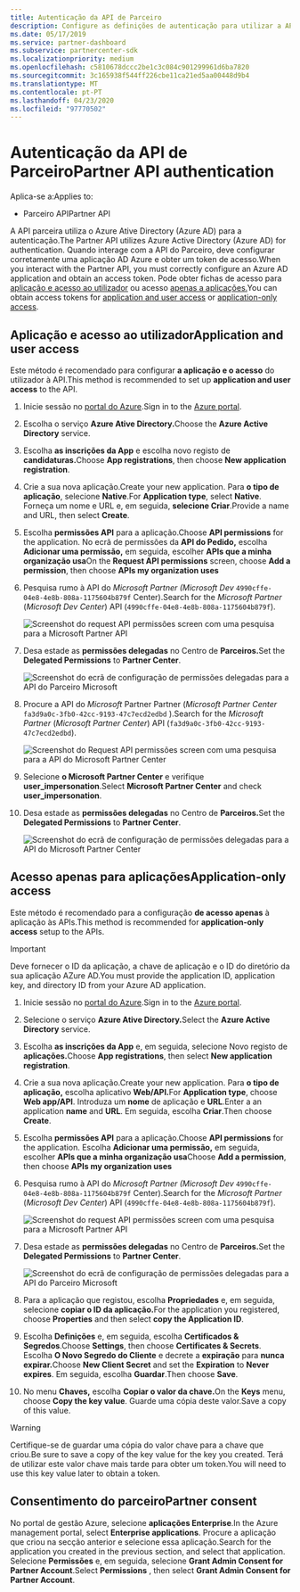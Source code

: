 ```yaml
---
title: Autenticação da API de Parceiro
description: Configure as definições de autenticação para utilizar a API do Parceiro com AZure AD para autenticação.
ms.date: 05/17/2019
ms.service: partner-dashboard
ms.subservice: partnercenter-sdk
ms.localizationpriority: medium
ms.openlocfilehash: c5810678dccc2be1c3c084c901299961d6ba7820
ms.sourcegitcommit: 3c165938f544ff226cbe11ca21ed5aa00448d9b4
ms.translationtype: MT
ms.contentlocale: pt-PT
ms.lasthandoff: 04/23/2020
ms.locfileid: "97770502"
---
```

# <a name="partner-api-authentication"></a><span data-ttu-id="30a19-103">Autenticação da API de Parceiro</span><span class="sxs-lookup"><span data-stu-id="30a19-103">Partner API authentication</span></span>

<span data-ttu-id="30a19-104">Aplica-se a:</span><span class="sxs-lookup"><span data-stu-id="30a19-104">Applies to:</span></span>

- <span data-ttu-id="30a19-105">Parceiro API</span><span class="sxs-lookup"><span data-stu-id="30a19-105">Partner API</span></span>

<span data-ttu-id="30a19-106">A API parceira utiliza o Azure Ative Directory (Azure AD) para a autenticação.</span><span class="sxs-lookup"><span data-stu-id="30a19-106">The Partner API utilizes Azure Active Directory (Azure AD) for authentication.</span></span> <span data-ttu-id="30a19-107">Quando interage com a API do Parceiro, deve configurar corretamente uma aplicação AD Azure e obter um token de acesso.</span><span class="sxs-lookup"><span data-stu-id="30a19-107">When you interact with the Partner API, you must correctly configure an Azure AD application and obtain an access token.</span></span> <span data-ttu-id="30a19-108">Pode obter fichas de acesso para [aplicação e acesso ao utilizador](#application-and-user-access) ou acesso [apenas a aplicações.](#application-only-access)</span><span class="sxs-lookup"><span data-stu-id="30a19-108">You can obtain access tokens for [application and user access](#application-and-user-access) or [application-only access](#application-only-access).</span></span>

## <a name="application-and-user-access"></a><span data-ttu-id="30a19-109">Aplicação e acesso ao utilizador</span><span class="sxs-lookup"><span data-stu-id="30a19-109">Application and user access</span></span>

<span data-ttu-id="30a19-110">Este método é recomendado para configurar **a aplicação e o acesso** do utilizador à API.</span><span class="sxs-lookup"><span data-stu-id="30a19-110">This method is recommended to set up **application and user access** to the API.</span></span>

1. <span data-ttu-id="30a19-111">Inicie sessão no [portal do Azure](https://portal.azure.com/).</span><span class="sxs-lookup"><span data-stu-id="30a19-111">Sign in to the [Azure portal](https://portal.azure.com/).</span></span>
2. <span data-ttu-id="30a19-112">Escolha o serviço **Azure Ative Directory.**</span><span class="sxs-lookup"><span data-stu-id="30a19-112">Choose the **Azure Active Directory** service.</span></span>
3. <span data-ttu-id="30a19-113">Escolha **as inscrições da App** e escolha novo registo de **candidaturas.**</span><span class="sxs-lookup"><span data-stu-id="30a19-113">Choose **App registrations**, then choose **New application registration**.</span></span>
4. <span data-ttu-id="30a19-114">Crie a sua nova aplicação.</span><span class="sxs-lookup"><span data-stu-id="30a19-114">Create your new application.</span></span> <span data-ttu-id="30a19-115">Para **o tipo de aplicação**, selecione **Native**.</span><span class="sxs-lookup"><span data-stu-id="30a19-115">For **Application type**, select **Native**.</span></span> <span data-ttu-id="30a19-116">Forneça um nome e URL e, em seguida, **selecione Criar**.</span><span class="sxs-lookup"><span data-stu-id="30a19-116">Provide a name and URL, then select **Create**.</span></span>
5. <span data-ttu-id="30a19-117">Escolha **permissões API** para a aplicação.</span><span class="sxs-lookup"><span data-stu-id="30a19-117">Choose **API permissions** for the application.</span></span> <span data-ttu-id="30a19-118">No ecrã de permissões da **API do Pedido,** escolha **Adicionar uma permissão,** em seguida, escolher **APIs que a minha organização usa**</span><span class="sxs-lookup"><span data-stu-id="30a19-118">On the **Request API permissions** screen, choose **Add a permission**, then choose **APIs my organization uses**</span></span>
6. <span data-ttu-id="30a19-119">Pesquisa rumo à API do *Microsoft Partner* *(Microsoft Dev* `4990cffe-04e8-4e8b-808a-1175604b879f` Center).</span><span class="sxs-lookup"><span data-stu-id="30a19-119">Search for the *Microsoft Partner* (*Microsoft Dev Center*) API (`4990cffe-04e8-4e8b-808a-1175604b879f`).</span></span>

    ![Screenshot do request API permissões screen com uma pesquisa para a Microsoft Partner API](../images/SearchGatewayApi.png)

7. <span data-ttu-id="30a19-121">Desa estade as **permissões delegadas** no Centro de **Parceiros.**</span><span class="sxs-lookup"><span data-stu-id="30a19-121">Set the **Delegated Permissions** to **Partner Center**.</span></span>

    ![Screenshot do ecrã de configuração de permissões delegadas para a API do Parceiro Microsoft](../images/SelectUserPermission.png)
    
8. <span data-ttu-id="30a19-123">Procure a API do *Microsoft* Partner Partner (*Microsoft Partner Center* `fa3d9a0c-3fb0-42cc-9193-47c7ecd2edbd` ).</span><span class="sxs-lookup"><span data-stu-id="30a19-123">Search for the *Microsoft Partner* (*Microsoft Partner Center*) API (`fa3d9a0c-3fb0-42cc-9193-47c7ecd2edbd`).</span></span>

    ![Screenshot do Request API permissões screen com uma pesquisa para a API do Microsoft Partner Center](../images/SearchPCApi.png)
    
9. <span data-ttu-id="30a19-125">Selecione **o Microsoft Partner Center** e verifique **user_impersonation**.</span><span class="sxs-lookup"><span data-stu-id="30a19-125">Select **Microsoft Partner Center** and check **user_impersonation**.</span></span>

10. <span data-ttu-id="30a19-126">Desa estade as **permissões delegadas** no Centro de **Parceiros.**</span><span class="sxs-lookup"><span data-stu-id="30a19-126">Set the **Delegated Permissions** to **Partner Center**.</span></span>

    ![Screenshot do ecrã de configuração de permissões delegadas para a API do Microsoft Partner Center](../images/SelectPCUserPermission.png)

## <a name="application-only-access"></a><span data-ttu-id="30a19-128">Acesso apenas para aplicações</span><span class="sxs-lookup"><span data-stu-id="30a19-128">Application-only access</span></span>

<span data-ttu-id="30a19-129">Este método é recomendado para a configuração **de acesso apenas** à aplicação às APIs.</span><span class="sxs-lookup"><span data-stu-id="30a19-129">This method is recommended for **application-only access** setup to the APIs.</span></span>

> [!IMPORTANT]
> <span data-ttu-id="30a19-130">Deve fornecer o ID da aplicação, a chave de aplicação e o ID do diretório da sua aplicação AZure AD.</span><span class="sxs-lookup"><span data-stu-id="30a19-130">You must provide the application ID, application key, and directory ID from your Azure AD application.</span></span>

1. <span data-ttu-id="30a19-131">Inicie sessão no [portal do Azure](https://portal.azure.com/).</span><span class="sxs-lookup"><span data-stu-id="30a19-131">Sign in to the [Azure portal](https://portal.azure.com/).</span></span>
2. <span data-ttu-id="30a19-132">Selecione o serviço **Azure Ative Directory.**</span><span class="sxs-lookup"><span data-stu-id="30a19-132">Select the **Azure Active Directory** service.</span></span>
3. <span data-ttu-id="30a19-133">Escolha **as inscrições da App** e, em seguida, selecione Novo registo de **aplicações.**</span><span class="sxs-lookup"><span data-stu-id="30a19-133">Choose **App registrations**, then select **New application registration**.</span></span>
4. <span data-ttu-id="30a19-134">Crie a sua nova aplicação.</span><span class="sxs-lookup"><span data-stu-id="30a19-134">Create your new application.</span></span> <span data-ttu-id="30a19-135">Para **o tipo de aplicação,** escolha aplicativo **Web/API.**</span><span class="sxs-lookup"><span data-stu-id="30a19-135">For **Application type**, choose **Web app/API**.</span></span> <span data-ttu-id="30a19-136">Introduza um **nome** de aplicação e **URL**.</span><span class="sxs-lookup"><span data-stu-id="30a19-136">Enter a an application **name** and **URL**.</span></span> <span data-ttu-id="30a19-137">Em seguida, escolha **Criar**.</span><span class="sxs-lookup"><span data-stu-id="30a19-137">Then choose **Create**.</span></span>
5. <span data-ttu-id="30a19-138">Escolha **permissões API** para a aplicação.</span><span class="sxs-lookup"><span data-stu-id="30a19-138">Choose **API permissions** for the application.</span></span> <span data-ttu-id="30a19-139">Escolha **Adicionar uma permissão,** em seguida, escolher **APIs que a minha organização usa**</span><span class="sxs-lookup"><span data-stu-id="30a19-139">Choose **Add a permission**, then choose **APIs my organization uses**</span></span>
6. <span data-ttu-id="30a19-140">Pesquisa rumo à API do *Microsoft Partner* *(Microsoft Dev* `4990cffe-04e8-4e8b-808a-1175604b879f` Center).</span><span class="sxs-lookup"><span data-stu-id="30a19-140">Search for the *Microsoft Partner* (*Microsoft Dev Center*) API (`4990cffe-04e8-4e8b-808a-1175604b879f`).</span></span>

    ![Screenshot do request API permissões screen com uma pesquisa para a Microsoft Partner API](../images/SearchGatewayApi.png)

7. <span data-ttu-id="30a19-142">Desa estade as **permissões delegadas** no Centro de **Parceiros.**</span><span class="sxs-lookup"><span data-stu-id="30a19-142">Set the **Delegated Permissions** to **Partner Center**.</span></span>

    ![Screenshot do ecrã de configuração de permissões delegadas para a API do Parceiro Microsoft](../images/SelectUserPermission.png)

8. <span data-ttu-id="30a19-144">Para a aplicação que registou, escolha **Propriedades** e, em seguida, selecione **copiar o ID da aplicação.**</span><span class="sxs-lookup"><span data-stu-id="30a19-144">For the application you registered, choose **Properties** and then select **copy the Application ID**.</span></span>
9. <span data-ttu-id="30a19-145">Escolha **Definições** e, em seguida, escolha **Certificados & Segredos**.</span><span class="sxs-lookup"><span data-stu-id="30a19-145">Choose **Settings**, then choose **Certificates & Secrets**.</span></span> <span data-ttu-id="30a19-146">Escolha **O Novo Segredo do Cliente** e decrete a **expiração** para **nunca expirar.**</span><span class="sxs-lookup"><span data-stu-id="30a19-146">Choose **New Client Secret** and set the **Expiration**  to **Never expires**.</span></span> <span data-ttu-id="30a19-147">Em seguida, escolha **Guardar**.</span><span class="sxs-lookup"><span data-stu-id="30a19-147">Then choose **Save**.</span></span>
10. <span data-ttu-id="30a19-148">No menu **Chaves,** escolha **Copiar o valor da chave.**</span><span class="sxs-lookup"><span data-stu-id="30a19-148">On the **Keys** menu, choose **Copy the key value**.</span></span> <span data-ttu-id="30a19-149">Guarde uma cópia deste valor.</span><span class="sxs-lookup"><span data-stu-id="30a19-149">Save a copy of this value.</span></span>

> [!WARNING]
> <span data-ttu-id="30a19-150">Certifique-se de guardar uma cópia do valor chave para a chave que criou.</span><span class="sxs-lookup"><span data-stu-id="30a19-150">Be sure to save a copy of the key value for the key you created.</span></span> <span data-ttu-id="30a19-151">Terá de utilizar este valor chave mais tarde para obter um token.</span><span class="sxs-lookup"><span data-stu-id="30a19-151">You will need to use this key value later to obtain a token.</span></span>

## <a name="partner-consent"></a><span data-ttu-id="30a19-152">Consentimento do parceiro</span><span class="sxs-lookup"><span data-stu-id="30a19-152">Partner consent</span></span>

<span data-ttu-id="30a19-153">No portal de gestão Azure, selecione **aplicações Enterprise**.</span><span class="sxs-lookup"><span data-stu-id="30a19-153">In the Azure management portal, select **Enterprise applications**.</span></span> <span data-ttu-id="30a19-154">Procure a aplicação que criou na secção anterior e selecione essa aplicação.</span><span class="sxs-lookup"><span data-stu-id="30a19-154">Search for the application you created in the previous section, and select that application.</span></span> <span data-ttu-id="30a19-155">Selecione **Permissões** e, em seguida, selecione **Grant Admin Consent for Partner Account**.</span><span class="sxs-lookup"><span data-stu-id="30a19-155">Select **Permissions** , then select **Grant Admin Consent for Partner Account**.</span></span>
